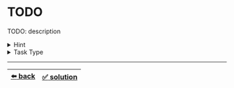 # TODO

TODO: description

<details>

<summary>Hint</summary>

TODO: optional: hint description

</details>

<details>

<summary>Task Type</summary>

- __`TODO: Task Type 1`__
  <details>

  <summary><i><b><code>TODO: Approach 1</code></b></i></summary>

    Just like [this task](TODO: link). TODO: optional details

  </details>

---

</details>

---

| [:arrow_left: back](../task-type.md) | [:white_check_mark: solution](./solution.js) |
| :---: | :---: |
